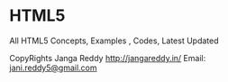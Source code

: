 # HTML5
All HTML5 Concepts, Examples , Codes, Latest Updated

CopyRights
Janga Reddy
http://jangareddy.in/
Email: jani.reddy5@gmail.com
